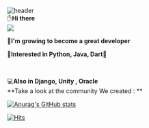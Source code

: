 ![header](https://capsule-render.vercel.app/api?type=waving&color=timeGradient&text=Welcome%20to%20Junho's%20GitHub%20👋&animation=twinkling&fontSize=35&fontAlignY=40&fontAlign=70&height=250)   
:raised_hand:**Hi there**      
<img src="https://img.shields.io/badge/Python-3776AB?style=for-the-badge&logo=Python&logoColor=white">   


         
:seedling:**I'm growing to become a great developer**   


:hammer:**Interested in Python, Java, Dart**:hammer:

<br/>

:computer:**Also in Django, Unity , Oracle**   
**Take a look at the community We created : **

[![Anurag's GitHub stats](https://github-readme-stats.vercel.app/api?username=JJUN1204)](https://github.com/JJUN1204/github-readme-stats)   

[![Hits](https://hits.seeyoufarm.com/api/count/incr/badge.svg?url=https%3A%2F%2Fgithub.com%2FJJUN1204%2Fhit-counter&count_bg=%2379C83D&title_bg=%23555555&icon=&icon_color=%23FFAC03&title=hits&edge_flat=false)](https://hits.seeyoufarm.com)
<!--
**JJUN1204/JJUN1204** is a ✨ _special_ ✨ repository because its `README.md` (this file) appears on your GitHub profile.

Here are some ideas to get you started:

- 🔭 I’m currently working on ...
- 🌱 I’m currently learning ...
- 👯 I’m looking to collaborate on ...
- 🤔 I’m looking for help with ...
- 💬 Ask me about ...
- 📫 How to reach me: ...
- 😄 Pronouns: ...
- ⚡ Fun fact: ...
-->
